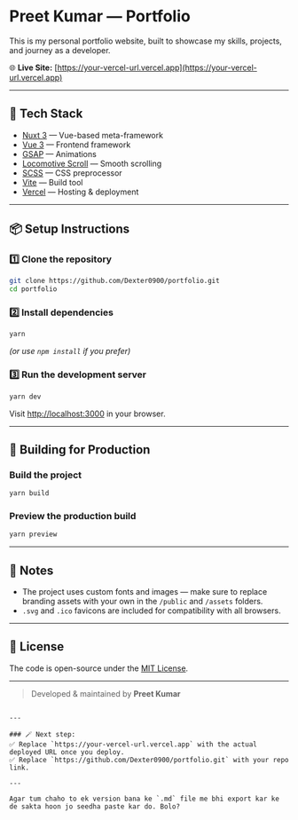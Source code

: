 # Preet Kumar — Portfolio

This is my personal portfolio website, built to showcase my skills, projects, and journey as a developer.

🌐 **Live Site:** [https://your-vercel-url.vercel.app](https://your-vercel-url.vercel.app)

---

## 🚀 Tech Stack

- [Nuxt 3](https://nuxt.com/) — Vue-based meta-framework
- [Vue 3](https://vuejs.org/) — Frontend framework
- [GSAP](https://greensock.com/gsap/) — Animations
- [Locomotive Scroll](https://locomotivemtl.github.io/locomotive-scroll/) — Smooth scrolling
- [SCSS](https://sass-lang.com/) — CSS preprocessor
- [Vite](https://vitejs.dev/) — Build tool
- [Vercel](https://vercel.com/) — Hosting & deployment

---

## 📦 Setup Instructions

### 1️⃣ Clone the repository

```bash
git clone https://github.com/Dexter0900/portfolio.git
cd portfolio
```

### 2️⃣ Install dependencies

```bash
yarn
```

_(or use `npm install` if you prefer)_

### 3️⃣ Run the development server

```bash
yarn dev
```

Visit [http://localhost:3000](http://localhost:3000) in your browser.

---

## 🔧 Building for Production

### Build the project

```bash
yarn build
```

### Preview the production build

```bash
yarn preview
```

---

## 📝 Notes

- The project uses custom fonts and images — make sure to replace branding assets with your own in the `/public` and `/assets` folders.
- `.svg` and `.ico` favicons are included for compatibility with all browsers.

---

## 📄 License

The code is open-source under the [MIT License](LICENSE).

---

> Developed & maintained by **Preet Kumar**

```

---

### 🪄 Next step:
✅ Replace `https://your-vercel-url.vercel.app` with the actual deployed URL once you deploy.
✅ Replace `https://github.com/Dexter0900/portfolio.git` with your repo link.

---

Agar tum chaho to ek version bana ke `.md` file me bhi export kar ke de sakta hoon jo seedha paste kar do. Bolo?
```

```

```
